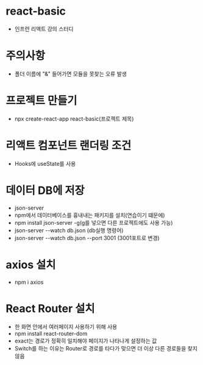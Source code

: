# react-basic
- 인프런 리액트 강의 스터디 

# 주의사항 
- 폴더 이름에 "&" 들어가면 모듈을 못찾는 오류 발생 

# 프로젝트 만들기 
- npx create-react-app react-basic(프로젝트 제목)

# 리액트 컴포넌트 랜더링 조건
- Hooks에 useState를 사용

# 데이터 DB에 저장 
- json-server
- npm에서 데이터베이스를 흉내내는 패키지를 설치(연습이기 떄문에)
- npm install json-server -g(g를 넣으면 다른 프로젝트에도 사용 가능)
- json-server --watch db.json (db실행 명령어)
- json-server --watch db.json --port 3001 (3001포트로 변경)

# axios 설치 
- npm i axios

# React Router 설치 
- 한 화면 안에서 여러페이지 사용하기 위해 사용
- npm install react-router-dom
- exact는 경로가 정확히 일치해야 페이지가 나타나게 설정하는 값
- Switch를 하는 이유는 Router로 경로를 타다가 맞으면 더 이상 다른 경로들을 찾지 않음
